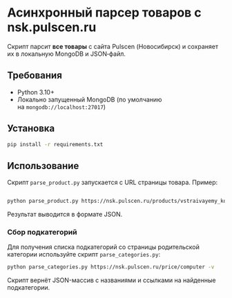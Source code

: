 # Асинхронный парсер товаров с nsk.pulscen.ru

Скрипт парсит **все товары** с сайта Pulscen (Новосибирск) и сохраняет их в локальную MongoDB и JSON‑файл.

## Требования

- Python 3.10+
- Локально запущенный MongoDB (по умолчанию на `mongodb://localhost:27017`)

## Установка

```bash
pip install -r requirements.txt
```

## Использование

Скрипт `parse_product.py` запускается с URL страницы товара.
Пример:

```bash

python parse_product.py https://nsk.pulscen.ru/products/vstraivayemy_kompyuter_na_din_reyku_np_6111_l2_j6412_4g_ssd512g_271899908 -v

```

Результат выводится в формате JSON.

### Сбор подкатегорий

Для получения списка подкатегорий со страницы родительской категории используйте скрипт `parse_categories.py`:

```bash
python parse_categories.py https://nsk.pulscen.ru/price/computer -v
```

Скрипт вернёт JSON-массив с названиями и ссылками на найденные подкатегории.
